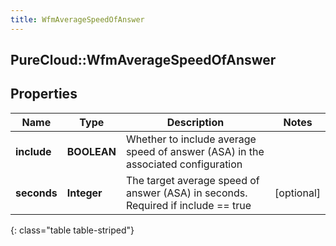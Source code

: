```yaml
---
title: WfmAverageSpeedOfAnswer
---
```

## PureCloud::WfmAverageSpeedOfAnswer

## Properties

|Name | Type | Description | Notes|
|------------ | ------------- | ------------- | -------------|
| **include** | **BOOLEAN** | Whether to include average speed of answer (ASA) in the associated configuration | |
| **seconds** | **Integer** | The target average speed of answer (ASA) in seconds. Required if include == true | [optional] |
{: class="table table-striped"}


